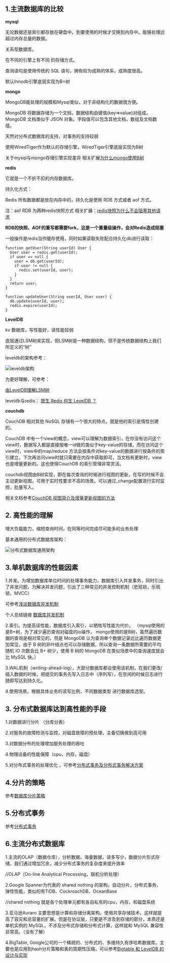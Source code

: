 ## 1.主流数据库的比较

**mysql**

无论数据还是索引都存放在硬盘中。到要使用的时候才交换到内存中。能够处理远超过内存总量的数据。

关系型数据库。

在不同的引擎上有不同 的存储方式。

查询语句是使用传统的 SQL 语句，拥有较为成熟的体系，成熟度很高。

默认Innodb引擎底层实现为B+树

**mongo**

MongoDB能处理的规模和Mysql类似，对于非结构化的数据很方便。

MongoDB 将数据存储为一个文档，数据结构由键值(key=>value)对组成。MongoDB 文档类似于 JSON 对象。字段值可以包含其他文档，数组及文档数组。

天然对分布式数据库的支持，对事务的支持较弱

使用WiredTiger作为默认的存储引擎，WiredTiger引擎底层实现为B树

关于mysql与mongo存储引擎实现差异 相关扩展[为什么mongo使用B树](https://mp.weixin.qq.com/s/ieGfv66GstJC2cltiE_c5g)

**redis**

它就是一个不折不扣的内存数据库。

持久化方式：

Redis 所有数据都是放在内存中的，持久化是使用 RDB 方式或者 aof 方式。

注：aof RDB 为两种redis快照方式 相关扩展：[redis快照为什么不会阻塞其他请求](https://mp.weixin.qq.com/s/PJ1-D9XK3pd7fWUUpm4FyQ)

**RDB的快照、AOF的重写都需要fork，这是一个重量级操作，会对Redis造成阻塞**

一般操作是redis当作缓存使用，同时如果读取失败配合持久化db进行读取：


```
function getUser(String userId) User {
  User user = redis.get(userId);
  if user == null {
    user = db.get(userId);
    if user != null {
      redis.set(userId, user);
    }
  }
  return user;
}

function updateUser(String userId, User user) {
  db.update(userId, user);
  redis.expire(userId);
}
```


**LevelDB**

kv 数据库，写性能好，读性能较弱

底层通过LSM树来实现，但LSM树是一种数据结构，但不是传统数据结构上我们所定义的“树”

leveldb的架构参考：

![leveldb架构](./leveldb架构.png)

为更好理解，可参考：

[由LevelDB理解LSM树](https://blog.csdn.net/Double2hao/article/details/90107904)

leveldb与redis： [既生 Redis 何生 LevelDB ？](https://zhuanlan.zhihu.com/p/53299778)


**couchdb**

CouchDB 相对其他 NoSQL 存储有一个很大的特点，就是他的索引是惰性创建的。

CouchDB 中有一个view的概念，view可以理解为数据索引，在你没有访问这个view时，数据写入都是直接按唯一id做的类似于key-value的存储，而在访问这个view时，view中的map/reduce 方法会按条件对key-value的数据进行按条件的索引建立，下次再访问view时就只需要在内存中获取即可，当文档有更新时，view也是增量更新的。这也使得CouchDB 的索引管理非常灵活。

couchdb视图由B树实现，即在每次查询的时候进行视图的更新，在写的时候不会主动更新视图，可用于实时性要求不高的场景。可以通过_change配置进行实时监控，批量写入。

相关文档参考[CouchDB 视图简介及增量更新视图的方法](https://www.ibm.com/developerworks/cn/opensource/os-cn-couchdb-view-change/index.html)



## 2. 高性能的理解

增大负载能力，缩短查询时间，在同等时间完成尽可能多的业务处理

基本通用的分布式数据库架构：

![分布式数据库通用架构](./分布式数据库通用架构.png)



## 3.单机数据库的性能因素

1.并发。为增加数据库单位时间的处理事务能力，数据库引入并发事务，同时引出了并发问题，为解决并发问题，引出了三种常见的并发控制机制（悲观锁，乐观锁，MVCC）


可参考[浅谈数据库并发机制](https://draveness.me/database-concurrency-control)

个人总结链接 [数据库并发机制](./数据库并发机制.md)


2.索引。为提高读性能，数据库引入索引，以牺牲写性能为代价。
  （mysql使用的是B+树，为了减少遍历查询对磁盘的io操作，  mongo使用的是B树，虽然遍历数据的查询是相对常见的，但是 MongoDB 认为查询单个数据记录远比遍历数据更加常见，由于 B 树的非叶结点也可以存储数据，所以查询一条数据所需要的平均随机 IO 次数会比 B+ 树少，使用 B 树的 MongoDB 在类似场景中的查询速度就会比 MySQL 快。）

3.WAL机制（writing-ahead-log），大部分数据库都会使用该机制，在我们更改/插入数据的时候，把提交的事务先写入日志中（序列写），在空闲的时候日志进行随即写达到持久化。

4.使用场景。根据具体业务的读写比例，不同数据类型 进行数据库选型。


## 3. 分布式数据库达到高性能的手段

1.对数据进行分片 （分库分表）

2.对服务的故障检测与监控，对磁盘故障的预处理，主备切换做到高可用

3.对数据分布的处理增加服务处理的吞吐

4.物理设备的性能保障（cpu，内存，磁盘）

5.对分布式事务的处理优化 ，可参考[分布式事务及分布式事务解决方案](https://juejin.im/post/5b5a0bf9f265da0f6523913b)


## 4.分片的策略

参考[数据库分片策略](./database分片策略.md)


## 5.分布式事务


参考[分布式事务](./分布式事务.md)


## 6.主流分布式数据库

1.主流的OLAP（数据仓库），分析数据，海量数据，读多写少，数据分片形式存储，我们通过增加冗余，减少分布式事务的复杂度来提升效率

//OLAP（On-line Analytical Processing，联机分析处理）

2.Google Spanner为代表的 shared nothing 的架构，自动分片，分布式事务，弹性性能，类似的有TiDB、CockroachDB、OceanBase

//shared nothing 就是各个处理单元都有各自私有的cpu，内存，和磁盘系统

3.亚马逊Auraro 主要思想是计算和存储分离架构，使用共享存储技术，这样就提高了容灾和总容量的扩展。但是在协议层，只要是不涉及到存储的部分，本质还是单机实例的 MySQL，不涉及分布式存储和分布式计算，这样就和 MySQL 兼容性非常高。（没有了解）

4.BigTable, Google公司的一个稀疏的、分布式的、多维持久有序哈希数据库。主要也是应用到hash分片策略和表的周期性压缩，可以参考[Bigtable 和 LevelDB 的设计与实现](https://mp.weixin.qq.com/s/9QEuDHtGyogvXj1ycubwDg)




